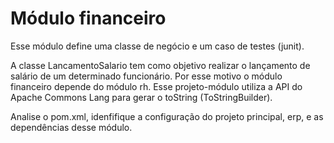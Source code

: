 Módulo financeiro
=====================

Esse módulo define uma classe de negócio e um caso de testes (junit).

A classe LancamentoSalario tem como objetivo realizar o lançamento de salário de um determinado funcionário. Por esse motivo o módulo financeiro depende do módulo rh. Esse projeto-módulo utiliza a API do Apache Commons Lang para gerar o toString (ToStringBuilder). 

Analise o pom.xml, idenfifique a configuração do projeto principal, erp, e as dependências desse módulo.

